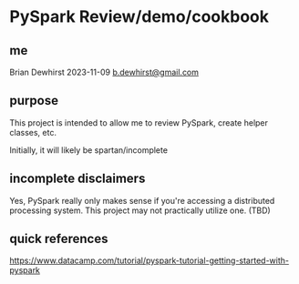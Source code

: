 # PySpark Review/demo/cookbook

## me
Brian Dewhirst
2023-11-09
b.dewhirst@gmail.com

## purpose
This project is intended to allow me to review PySpark, create helper classes, etc.

Initially, it will likely be spartan/incomplete

## incomplete disclaimers
Yes, PySpark really only makes sense if you're accessing a distributed processing system. This project may not practically utilize one. (TBD)

## quick references
https://www.datacamp.com/tutorial/pyspark-tutorial-getting-started-with-pyspark

